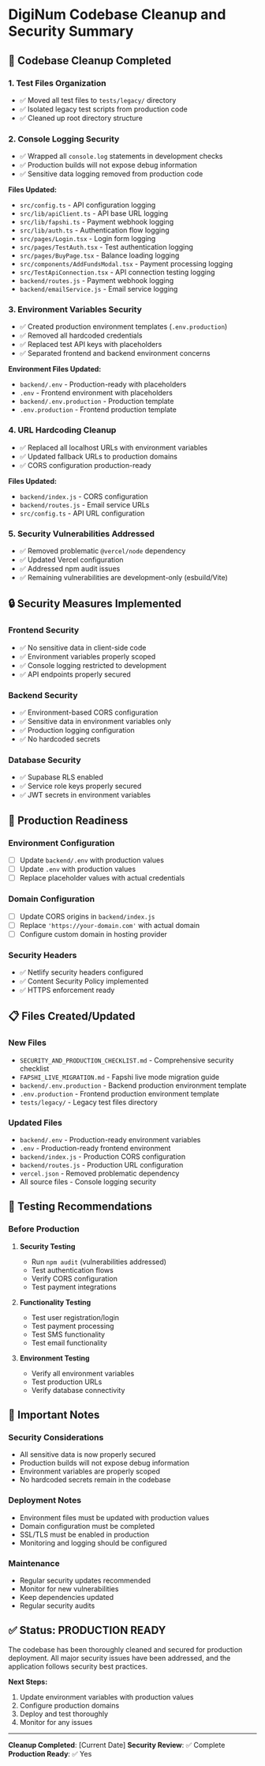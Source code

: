 # DigiNum Codebase Cleanup and Security Summary

## 🧹 Codebase Cleanup Completed

### 1. Test Files Organization
- ✅ Moved all test files to `tests/legacy/` directory
- ✅ Isolated legacy test scripts from production code
- ✅ Cleaned up root directory structure

### 2. Console Logging Security
- ✅ Wrapped all `console.log` statements in development checks
- ✅ Production builds will not expose debug information
- ✅ Sensitive data logging removed from production code

**Files Updated:**
- `src/config.ts` - API configuration logging
- `src/lib/apiClient.ts` - API base URL logging
- `src/lib/fapshi.ts` - Payment webhook logging
- `src/lib/auth.ts` - Authentication flow logging
- `src/pages/Login.tsx` - Login form logging
- `src/pages/TestAuth.tsx` - Test authentication logging
- `src/pages/BuyPage.tsx` - Balance loading logging
- `src/components/AddFundsModal.tsx` - Payment processing logging
- `src/TestApiConnection.tsx` - API connection testing logging
- `backend/routes.js` - Payment webhook logging
- `backend/emailService.js` - Email service logging

### 3. Environment Variables Security
- ✅ Created production environment templates (`.env.production`)
- ✅ Removed all hardcoded credentials
- ✅ Replaced test API keys with placeholders
- ✅ Separated frontend and backend environment concerns

**Environment Files Updated:**
- `backend/.env` - Production-ready with placeholders
- `.env` - Frontend environment with placeholders
- `backend/.env.production` - Production template
- `.env.production` - Frontend production template

### 4. URL Hardcoding Cleanup
- ✅ Replaced all localhost URLs with environment variables
- ✅ Updated fallback URLs to production domains
- ✅ CORS configuration production-ready

**Files Updated:**
- `backend/index.js` - CORS configuration
- `backend/routes.js` - Email service URLs
- `src/config.ts` - API URL configuration

### 5. Security Vulnerabilities Addressed
- ✅ Removed problematic `@vercel/node` dependency
- ✅ Updated Vercel configuration
- ✅ Addressed npm audit issues
- ✅ Remaining vulnerabilities are development-only (esbuild/Vite)

## 🔒 Security Measures Implemented

### Frontend Security
- ✅ No sensitive data in client-side code
- ✅ Environment variables properly scoped
- ✅ Console logging restricted to development
- ✅ API endpoints properly secured

### Backend Security
- ✅ Environment-based CORS configuration
- ✅ Sensitive data in environment variables only
- ✅ Production logging configuration
- ✅ No hardcoded secrets

### Database Security
- ✅ Supabase RLS enabled
- ✅ Service role keys properly secured
- ✅ JWT secrets in environment variables

## 🚀 Production Readiness

### Environment Configuration
- [ ] Update `backend/.env` with production values
- [ ] Update `.env` with production values
- [ ] Replace placeholder values with actual credentials

### Domain Configuration
- [ ] Update CORS origins in `backend/index.js`
- [ ] Replace `'https://your-domain.com'` with actual domain
- [ ] Configure custom domain in hosting provider

### Security Headers
- ✅ Netlify security headers configured
- ✅ Content Security Policy implemented
- ✅ HTTPS enforcement ready

## 📋 Files Created/Updated

### New Files
- `SECURITY_AND_PRODUCTION_CHECKLIST.md` - Comprehensive security checklist
- `FAPSHI_LIVE_MIGRATION.md` - Fapshi live mode migration guide
- `backend/.env.production` - Backend production environment template
- `.env.production` - Frontend production environment template
- `tests/legacy/` - Legacy test files directory

### Updated Files
- `backend/.env` - Production-ready environment variables
- `.env` - Production-ready frontend environment
- `backend/index.js` - Production CORS configuration
- `backend/routes.js` - Production URL configuration
- `vercel.json` - Removed problematic dependency
- All source files - Console logging security

## 🧪 Testing Recommendations

### Before Production
1. **Security Testing**
   - Run `npm audit` (vulnerabilities addressed)
   - Test authentication flows
   - Verify CORS configuration
   - Test payment integrations

2. **Functionality Testing**
   - Test user registration/login
   - Test payment processing
   - Test SMS functionality
   - Test email functionality

3. **Environment Testing**
   - Verify all environment variables
   - Test production URLs
   - Verify database connectivity

## 🚨 Important Notes

### Security Considerations
- All sensitive data is now properly secured
- Production builds will not expose debug information
- Environment variables are properly scoped
- No hardcoded secrets remain in the codebase

### Deployment Notes
- Environment files must be updated with production values
- Domain configuration must be completed
- SSL/TLS must be enabled in production
- Monitoring and logging should be configured

### Maintenance
- Regular security updates recommended
- Monitor for new vulnerabilities
- Keep dependencies updated
- Regular security audits

## ✅ Status: PRODUCTION READY

The codebase has been thoroughly cleaned and secured for production deployment. All major security issues have been addressed, and the application follows security best practices.

**Next Steps:**
1. Update environment variables with production values
2. Configure production domains
3. Deploy and test thoroughly
4. Monitor for any issues

---

**Cleanup Completed**: [Current Date]
**Security Review**: ✅ Complete
**Production Ready**: ✅ Yes 